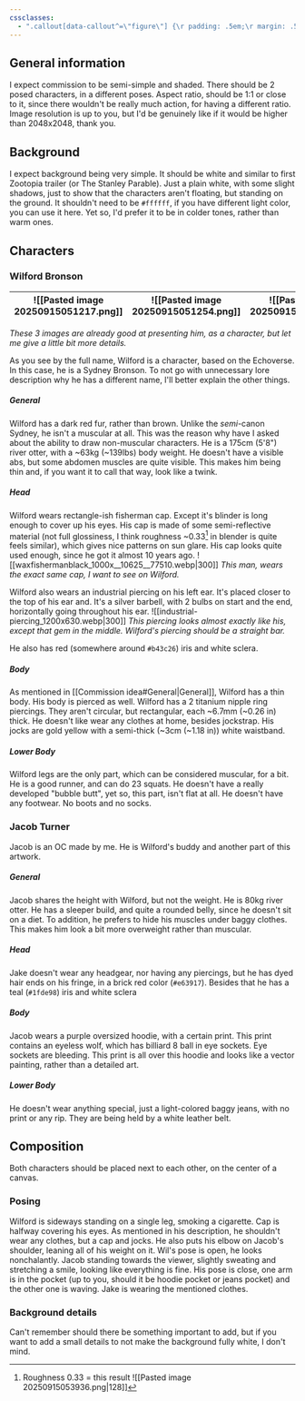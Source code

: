 ```yaml
---
cssclasses:
  - ".callout[data-callout^=\"figure\"] {\r padding: .5em;\r margin: .5em;\r & .callout-icon {\r  display: none;\r }\r & .callout-title {\r  padding: 0;\r  margin: 0;\r }\r & .callout-content {\r  --callout-content-background: rgba(0, 0, 0, 0);\r  padding: 0;\r  margin: 0;\r  border: none;\r  box-shadow: none;\r }\r}\r\r\r"
---
```

## General information
I expect commission to be semi-simple and shaded. There should be 2 posed characters, in a different poses. Aspect ratio, should be 1:1 or close to it, since there wouldn't be really much action, for having a different ratio. Image resolution is up to you, but I'd be genuinely like if it would be higher than 2048x2048, thank you.
## Background
I expect background being very simple. It should be white and similar to first Zootopia trailer (or The Stanley Parable). Just a plain white, with some slight shadows, just to show that the characters aren't floating, but standing on the ground. It shouldn't need to be `#ffffff`, if you have different light color, you can use it here. Yet so, I'd prefer it to be in colder tones, rather than warm ones.
## Characters
### Wilford Bronson
| ![[Pasted image 20250915051217.png]] | ![[Pasted image 20250915051254.png]] | ![[Pasted image 20250915051311.png]] |
| ------------------------------------ | ------------------------------------ | ------------------------------------ |
*These 3 images are already good at presenting him, as a character, but let me give a little bit more details.*

As you see by the full name, Wilford is a character, based on the Echoverse. In this case, he is a Sydney Bronson. To not go with unnecessary lore description why he has a different name, I'll better explain the other things. 
##### General
Wilford has a dark red fur, rather than brown. Unlike the *semi*-canon Sydney, he isn't a muscular at all. This was the reason why have I asked about the ability to draw non-muscular characters. He is a 175cm (5'8") river otter, with a ~63kg (~139lbs) body weight. He doesn't have a visible abs, but some abdomen muscles are quite visible. This makes him being thin and, if you want it to call that way, look like a twink. 
##### Head
Wilford wears rectangle-ish fisherman cap. Except it's blinder is long enough to cover up his eyes. His cap is made of some semi-reflective material (not full glossiness, I think roughness ~0.33[^1] in blender is quite feels similar), which gives nice patterns on sun glare. His cap looks quite used enough, since he got it almost 10 years ago.
![[waxfishermanblack_1000x__10625__77510.webp|300]]
*This man, wears the exact same cap, I want to see on Wilford.*

 Wilford also wears an industrial piercing on his left ear. It's placed closer to the top of his ear and. It's a silver barbell, with 2 bulbs on start and the end, horizontally going throughout his ear.
![[industrial-piercing_1200x630.webp|300]]
*This piercing looks almost exactly like his, except that gem in the middle. Wilford's piercing should be a straight bar.*

He also has red (somewhere around `#b43c26`) iris and white sclera.
##### Body
As mentioned in [[Commission idea#General|General]], Wilford has a thin body. His body is pierced as well. 
Wilford has a 2 titanium nipple ring piercings. They aren't circular, but rectangular, each ~6.7mm (~0.26 in) thick.
He doesn't like wear any clothes at home, besides jockstrap. His jocks are gold yellow with a semi-thick (~3cm (~1.18 in)) white waistband. 
##### Lower Body
Wilford legs are the only part, which can be considered muscular, for a bit. He is a good runner, and can do 23 squats. He doesn't have a really developed "bubble butt", yet so, this part, isn't flat at all.
He doesn't have any footwear. No boots and no socks.
### Jacob Turner
Jacob is an OC made by me. He is Wilford's buddy and another part of this artwork.
##### General
Jacob shares the height with Wilford, but not the weight. He is 80kg river otter. He has a sleeper build, and quite a rounded belly, since he doesn't sit on a diet. To addition, he prefers to hide his muscles under baggy clothes. This makes him look a bit more overweight rather than muscular.
##### Head
Jake doesn't wear any headgear, nor having any piercings, but he has dyed hair ends on his fringe, in a brick red color (`#e63917`). Besides that he has a teal (`#1fde98`) iris and white sclera
##### Body
Jacob wears a purple oversized hoodie, with a certain print. This print contains an eyeless wolf, which has billiard 8 ball in eye sockets. Eye sockets are bleeding. This print is all over this hoodie and looks like a vector painting, rather than a detailed art. 
##### Lower Body
He doesn't wear anything special, just a light-colored baggy jeans, with no print or any rip. They are being held by a white leather belt.

## Composition
Both characters should be placed next to each other, on the center of a canvas. 
### Posing 
Wilford is sideways standing on a single leg, smoking a cigarette. Cap is halfway covering his eyes. As mentioned in his description, he shouldn't wear any clothes, but a cap and jocks. He also puts his elbow on Jacob's shoulder, leaning all of his weight on it. Wil's pose is open, he looks nonchalantly. 
Jacob standing towards the viewer, slightly sweating and stretching a smile, looking like everything is fine. His pose is close, one arm is in the pocket (up to you, should it be hoodie pocket or jeans pocket) and the other one is waving. Jake is wearing the mentioned clothes. 
### Background details
Can't remember should there be something important to add, but if you want to add a small details to not make the background fully white, I don't mind.

[^1]: Roughness 0.33 = this result ![[Pasted image 20250915053936.png|128]]

